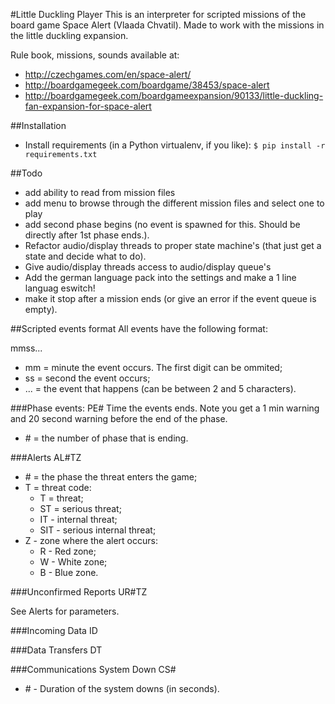 #Little Duckling Player
This is an interpreter for scripted missions of the board game Space Alert
(Vlaada Chvatil). Made to work with the missions in the little duckling
expansion.

Rule book, missions, sounds available at:

- http://czechgames.com/en/space-alert/
- http://boardgamegeek.com/boardgame/38453/space-alert
- http://boardgamegeek.com/boardgameexpansion/90133/little-duckling-fan-expansion-for-space-alert

##Installation

- Install requirements (in a Python virtualenv, if you like):
    `$ pip install -r requirements.txt`

##Todo

- add ability to read from mission files
- add menu to browse through the different mission files and select one to play
- add second phase begins (no event is spawned for this. Should be directly  after 1st phase ends.).
- Refactor audio/display threads to proper state machine's (that just get a state and decide what to do).
- Give audio/display threads access to audio/display queue's
- Add the german language pack into the settings and make a 1 line languag eswitch!
- make it stop after a mission ends (or give an error if the event queue is empty).

##Scripted events format
 All events have the following format:
 
 mmss...
 
 * mm = minute the event occurs. The first digit can be ommited;
 * ss = second the event occurs;
 * ... = the event that happens (can be between 2 and 5 characters).
 
 ###Phase events:
 PE#
 Time the events ends. Note you get a 1 min warning and 20 second warning before the end of the phase.
 
 * \# = the number of phase that is ending.
 
 
 ###Alerts
 AL#TZ
 
 * \# = the phase the threat enters the game;
 * T = threat code:
   * T = threat;
   * ST = serious threat;
   * IT - internal threat;
   * SIT - serious internal threat;
 * Z - zone where the alert occurs:
   * R - Red zone;
   * W - White zone;
   * B - Blue zone.
 
 ###Unconfirmed Reports 
 UR#TZ
 
 See Alerts for parameters.
 
 ###Incoming Data
 ID
 
 ###Data Transfers
 DT
 
 ###Communications System Down 
 CS#
 
 * \# - Duration of the system downs (in seconds).
